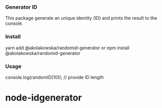 ### Generator ID

This package generate an unique identity (ID) and prints the result to the console.

### Install

yarn add @akolakowska/randomid-generator
or
npm install @akolakowska/randomid-generator

### Usage

console.log(randomID(10)); // provide ID length
# node-idgenerator
